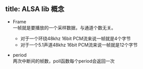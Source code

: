 title: ALSA lib 概念
---

- Frame  
一帧就是要播放的一个采样数据，与通道个数无关。  
    - 对于一个环绕48khz 16bit PCM流来说一帧就是4个字节
    - 对于一个5.1声道48khz 16bit PCM流来说一帧就是12个字节

- period  
两次中断间的帧数，poll函数每个period会返回一次